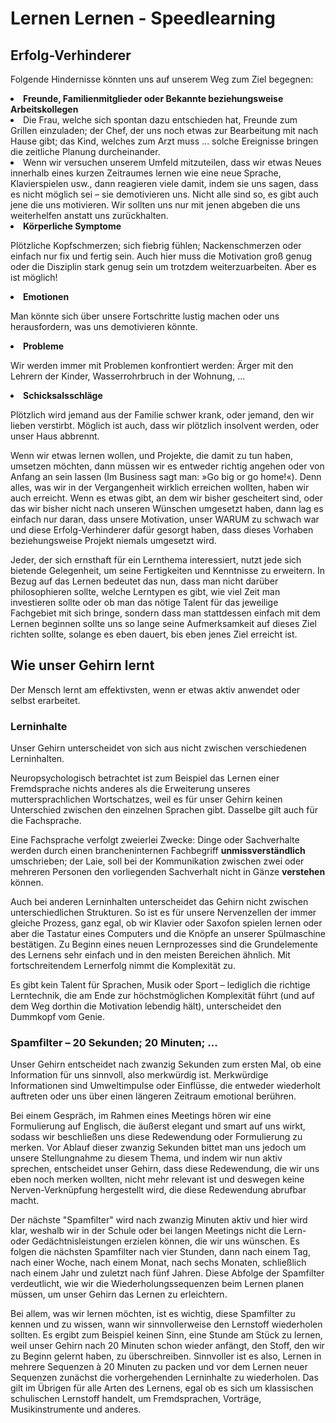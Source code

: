 # Lernen Lernen - Speedlearning

## Erfolg-Verhinderer
Folgende Hindernisse könnten uns auf unserem Weg zum Ziel begegnen:
<list style="decimal">
    <li>
        <strong>Freunde, Familienmitglieder oder Bekannte beziehungsweise Arbeitskollegen</strong>
        <list style="bullet">
            <li>
                Die Frau, welche sich spontan dazu entschieden hat, Freunde zum Grillen einzuladen; der Chef, der uns 
                noch etwas zur Bearbeitung mit nach Hause gibt; das Kind, welches zum Arzt muss ... solche Ereignisse 
                bringen die zeitliche Planung durcheinander.
            </li>
            <li>
                Wenn wir versuchen unserem Umfeld mitzuteilen, dass wir etwas Neues innerhalb eines kurzen Zeitraumes 
                lernen wie eine neue Sprache, Klavierspielen usw., dann reagieren viele damit, indem sie uns sagen, dass 
                es nicht möglich sei – sie demotivieren uns. Nicht alle sind so, es gibt auch jene die uns motivieren.
                Wir sollten uns nur mit jenen abgeben die uns weiterhelfen anstatt uns zurückhalten.
            </li>
        </list>
    </li>
    <li>
        <strong>Körperliche Symptome</strong>
        <p>
            Plötzliche Kopfschmerzen; sich fiebrig fühlen; Nackenschmerzen oder einfach nur fix und fertig sein. Auch 
            hier muss die Motivation groß genug oder die Disziplin stark genug sein um trotzdem weiterzuarbeiten. Aber 
            es ist möglich!
        </p>
    </li>
    <li>
        <strong>Emotionen</strong>
        <p>
            Man könnte sich über unsere Fortschritte lustig machen oder uns herausfordern, was uns demotivieren könnte.
        </p>
    </li>
    <li>
        <strong>Probleme</strong>
        <p>
            Wir werden immer mit Problemen konfrontiert werden: Ärger mit den Lehrern der Kinder, Wasserrohrbruch in der 
            Wohnung, ...
        </p>
    </li>
    <li>
        <strong>Schicksalsschläge</strong>
        <p>
            Plötzlich wird jemand aus der Familie schwer krank, oder jemand, den wir lieben verstirbt. Möglich ist auch, 
            dass wir plötzlich insolvent werden, oder unser Haus abbrennt.
        </p>
    </li>
</list>

Wenn wir etwas lernen wollen, und Projekte, die damit zu tun haben, umsetzen möchten, dann müssen wir es entweder 
richtig angehen oder von Anfang an sein lassen (Im Business sagt man: »Go big or go home!«). Denn alles, was wir in der 
Vergangenheit wirklich erreichen wollten, haben wir auch erreicht. Wenn es etwas gibt, an dem wir bisher gescheitert 
sind, oder das wir bisher nicht nach unseren Wünschen umgesetzt haben, dann lag es einfach nur daran, dass unsere 
Motivation, unser WARUM zu schwach war und diese Erfolg-Verhinderer dafür gesorgt haben, dass dieses Vorhaben 
beziehungsweise Projekt niemals umgesetzt wird.

Jeder, der sich ernsthaft für ein Lernthema interessiert, nutzt jede sich bietende Gelegenheit, um seine Fertigkeiten 
und Kenntnisse zu erweitern. In Bezug auf das Lernen bedeutet das nun, dass man nicht darüber philosophieren sollte, 
welche Lerntypen es gibt, wie viel Zeit man investieren sollte oder ob man das nötige Talent für das jeweilige 
Fachgebiet mit sich bringe, sondern dass man stattdessen einfach mit dem Lernen beginnen sollte uns so lange seine 
Aufmerksamkeit auf dieses Ziel richten sollte, solange es eben dauert, bis eben jenes Ziel erreicht ist.

## Wie unser Gehirn lernt
Der Mensch lernt am effektivsten, wenn er etwas aktiv anwendet oder selbst erarbeitet.

### Lerninhalte
Unser Gehirn unterscheidet von sich aus nicht zwischen verschiedenen Lerninhalten.

Neuropsychologisch betrachtet ist zum Beispiel das Lernen einer Fremdsprache nichts anderes als die Erweiterung unseres 
muttersprachlichen Wortschatzes, weil es für unser Gehirn keinen Unterschied zwischen den einzelnen Sprachen gibt. 
Dasselbe gilt auch für die Fachsprache.

<tip>
    Eine Fachsprache verfolgt zweierlei Zwecke: Dinge oder Sachverhalte werden durch einen brancheninternen Fachbegriff 
    <strong>unmissverständlich</strong> umschrieben; der Laie, soll bei der Kommunikation zwischen zwei oder mehreren 
    Personen den vorliegenden Sachverhalt nicht in Gänze <strong>verstehen</strong> können.
</tip>

Auch bei anderen Lerninhalten unterscheidet das Gehirn nicht zwischen unterschiedlichen Strukturen. So ist es für unsere 
Nervenzellen der immer gleiche Prozess, ganz egal, ob wir Klavier oder Saxofon spielen lernen oder aber die Tastatur 
eines Computers und die Knöpfe an unserer Spülmaschine bestätigen. Zu Beginn eines neuen Lernprozesses sind die 
Grundelemente des Lernens sehr einfach und in den meisten Bereichen ähnlich. Mit fortschreitendem Lernerfolg nimmt die 
Komplexität zu. 

<note>
    Es gibt kein Talent für Sprachen, Musik oder Sport – lediglich die richtige Lerntechnik, die am Ende zur 
    höchstmöglichen Komplexität führt (und auf dem Weg dorthin die Motivation lebendig hält), unterscheidet den Dummkopf 
    vom Genie.
</note>

### Spamfilter – 20 Sekunden; 20 Minuten; ...
Unser Gehirn entscheidet nach zwanzig Sekunden zum ersten Mal, ob eine Information für uns sinnvoll, also merkwürdig 
ist. Merkwürdige Informationen sind Umweltimpulse oder Einflüsse, die entweder wiederholt auftreten oder uns über einen 
längeren Zeitraum emotional berühren.

<tip>
    Bei einem Gespräch, im Rahmen eines Meetings hören wir eine Formulierung auf Englisch, die äußerst elegant und smart 
    auf uns wirkt, sodass wir beschließen uns diese Redewendung oder Formulierung zu merken. Vor Ablauf dieser zwanzig 
    Sekunden bittet man uns jedoch um unsere Stellungnahme zu diesem Thema, und indem wir nun aktiv sprechen, 
    entscheidet unser Gehirn, dass diese Redewendung, die wir uns eben noch merken wollten, nicht mehr relevant ist und 
    deswegen keine Nerven-Verknüpfung hergestellt wird, die diese Redewendung abrufbar macht.
</tip>

Der nächste "Spamfilter" wird nach zwanzig Minuten aktiv und hier wird klar, weshalb wir in der Schule oder bei langen 
Meetings nicht die Lern- oder Gedächtnisleistungen erzielen können, die wir uns wünschen. Es folgen die nächsten 
Spamfilter nach vier Stunden, dann nach einem Tag, nach einer Woche, nach einem Monat, nach sechs Monaten, schließlich 
nach einem Jahr und zuletzt nach fünf Jahren. Diese Abfolge der Spamfilter verdeutlicht, wie wir die 
Wiederholungssequenzen beim Lernen planen müssen, um unser Gehirn das Lernen zu erleichtern.

Bei allem, was wir lernen möchten, ist es wichtig, diese Spamfilter zu kennen und zu wissen, wann wir sinnvollerweise 
den Lernstoff wiederholen sollten. Es ergibt zum Beispiel keinen Sinn, eine Stunde am Stück zu lernen, weil unser Gehirn 
nach 20 Minuten schon wieder anfängt, den Stoff, den wir zu Beginn gelernt haben, zu überschreiben. Sinnvoller ist es 
also, Lernen in mehrere Sequenzen à 20 Minuten zu packen und vor dem Lernen neuer Sequenzen zunächst die vorhergehenden 
Lerninhalte zu wiederholen. Das gilt im Übrigen für alle Arten des Lernens, egal ob es sich um klassischen schulischen 
Lernstoff handelt, um Fremdsprachen, Vorträge, Musikinstrumente und anderes.